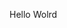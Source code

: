 Hello Wolrd




























































































































































































































































































































































































































































































































































































































































































































































































































































































































































































































































































































































































































































































































































































































































































































































































































































































































































































































































































































































































































































































































































































































































































































































































































































































































































































































































































































































































































































































































































































































































































































































































































































































































































































































































































































































































